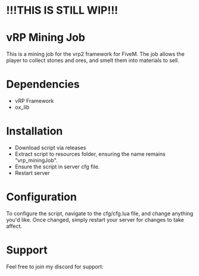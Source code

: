 # !!!THIS IS STILL WIP!!!

# vRP Mining Job

This is a mining job for the vrp2 framework for FiveM. The job allows the player to collect stones and ores, and smelt them into materials to sell.

# Dependencies

- vRP Framework
- ox_lib

# Installation

- Download script via releases
- Extract script to resources folder, ensuring the name remains "vrp_miningJob".
- Ensure the script in server cfg file.
- Restart server

# Configuration

To configure the script, navigate to the cfg/cfg.lua file, and change anything you'd like. Once changed, simply restart your server for changes to take affect.

# Support

Feel free to join my discord for support:
